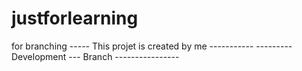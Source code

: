 # justforlearning
for branching
----- This projet is created by me -----------
---------Development --- Branch ----------------
